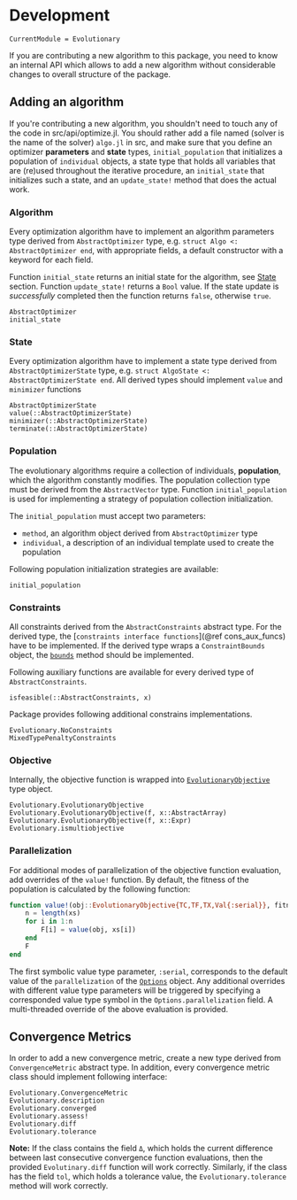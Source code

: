# Development

```@meta
CurrentModule = Evolutionary
```

If you are contributing a new algorithm to this package, you need to know an internal API which allows to add a new algorithm without considerable changes to overall structure of the package.

## Adding an algorithm

If you're contributing a new algorithm, you shouldn't need to touch any of the code in src/api/optimize.jl. You should rather add a file named (solver is the name of the solver) `algo.jl` in src, and make sure that you define an optimizer **parameters** and **state** types, `initial_population` that initializes a population of `individual` objects, a state type that holds all variables that are (re)used throughout the iterative procedure, an `initial_state` that initializes such a state, and an `update_state!` method that does the actual work.


### Algorithm

Every optimization algorithm have to implement an algorithm parameters type derived from
 `AbstractOptimizer` type,  e.g. `struct Algo <: AbstractOptimizer end`, with appropriate fields, a default constructor with a keyword for each field.

Function `initial_state` returns an initial state for the algorithm, see [State](#state) section.
Function `update_state!` returns a `Bool` value. If the state update is *successfully* completed then the function returns `false`, otherwise `true`.

```@docs
AbstractOptimizer
initial_state
```

### State

Every optimization algorithm have to implement a state type derived from `AbstractOptimizerState` type, e.g. `struct AlgoState <: AbstractOptimizerState end`. All derived types should implement `value` and `minimizer` functions

```@docs
AbstractOptimizerState
value(::AbstractOptimizerState)
minimizer(::AbstractOptimizerState)
terminate(::AbstractOptimizerState)
```

### Population

The evolutionary algorithms require a collection of individuals, **population**, which the algorithm constantly modifies. The population collection type must be derived from the `AbstractVector` type. Function `initial_population` is used for implementing a strategy of population collection initialization.

The `initial_population` must accept two parameters:
- `method`, an algorithm object derived from `AbstractOptimizer` type
- `individual`, a description of an individual template used to create the population


Following population initialization strategies are available:

```@docs
initial_population
```

### Constraints

All constraints derived from the `AbstractConstraints` abstract type.
For the derived type, the [`constraints interface functions`](@ref cons_aux_funcs)
have to be implemented.
If the derived type wraps a `ConstraintBounds` object, the [`bounds`](@ref) method
should be implemented.

Following auxiliary functions are available for every derived type of `AbstractConstraints`.

```@docs
isfeasible(::AbstractConstraints, x)
```

Package provides following additional constrains implementations.

```@docs
Evolutionary.NoConstraints
MixedTypePenaltyConstraints
```

### Objective

Internally, the objective function is wrapped into [`EvolutionaryObjective`](@ref) type object.

```@docs
Evolutionary.EvolutionaryObjective
Evolutionary.EvolutionaryObjective(f, x::AbstractArray)
Evolutionary.EvolutionaryObjective(f, x::Expr)
Evolutionary.ismultiobjective
```

### Parallelization

For additional modes of parallelization of the objective function evaluation, add overrides of the `value!` function.
By default, the fitness of the population is calculated by the following function:

```julia
function value!(obj::EvolutionaryObjective{TC,TF,TX,Val{:serial}}, fitness, population::AbstractVector{IT}) where {IT}
    n = length(xs)
    for i in 1:n
        F[i] = value(obj, xs[i])
    end
    F
end
```

The first symbolic value type parameter, `:serial`, corresponds to the default value
of the `parallelization` of the [`Options`](@ref) object.
Any additional overrides with different value type parameters will be triggered
by specifying a corresponded value type symbol in the `Options.parallelization` field.
A multi-threaded override of the above evaluation is provided.

## Convergence Metrics

In order to add a new convergence metric, create a new type derived from `ConvergenceMetric` abstract type.
In addition, every convergence metric class should implement following interface:

```@docs
Evolutionary.ConvergenceMetric
Evolutionary.description
Evolutionary.converged
Evolutionary.assess!
Evolutionary.diff
Evolutionary.tolerance
```

**Note:** If the class contains the field `Δ`, which holds the current difference
between last consecutive convergence function evaluations, then the provided
`Evolutinary.diff` function will work correctly.
Similarly, if the class has the field `tol`, which holds a tolerance value,
the `Evolutionary.tolerance` method will work correctly.

